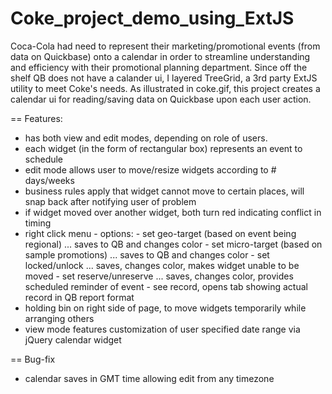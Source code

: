 Coke_project_demo_using_ExtJS
=============================

Coca-Cola had need to represent their marketing/promotional events (from data on Quickbase) onto a calendar in order to streamline understanding and efficiency with their promotional planning department. Since off the shelf QB does not have a calander ui, I layered TreeGrid, a 3rd party ExtJS utility to meet Coke's needs. As illustrated in coke.gif, this project creates a calendar ui for reading/saving data on Quickbase upon each user action.

== Features:
- has both view and edit modes, depending on role of users.
- each widget (in the form of rectangular box) represents an event to schedule
- edit mode allows user to move/resize widgets according to # days/weeks 
- business rules apply that widget cannot move to certain places, will snap back after notifying user of problem
- if widget moved over another widget, both turn red indicating conflict in timing
- right click menu - options:
                   - set geo-target (based on event being regional) ... saves to QB and changes color
                   - set micro-target (based on sample promotions) ... saves to QB and changes color
                   - set locked/unlock ... saves, changes color, makes widget unable to be moved
                   - set reserve/unreserve ... saves, changes color, provides scheduled reminder of event
                   - see record, opens tab showing actual record in QB report format
- holding bin on right side of page, to move widgets temporarily while arranging others
- view mode features customization of user specified date range via jQuery calendar widget 

== Bug-fix
- calendar saves in GMT time allowing edit from any timezone
                